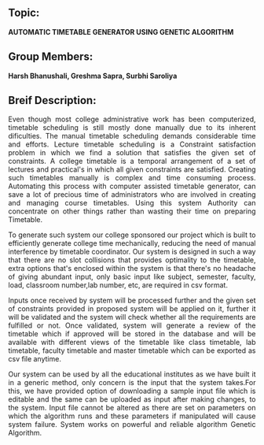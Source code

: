 ## Topic:

**AUTOMATIC TIMETABLE GENERATOR USING GENETIC ALGORITHM**

## Group Members:

**Harsh Bhanushali, Greshma Sapra, Surbhi Saroliya**

## Breif Description:
<p align="justify">
Even though most college administrative work has been computerized, timetable scheduling
is still mostly done manually due to its inherent dificulties. The manual timetable scheduling
demands considerable time and efforts. Lecture timetable scheduling is a Constraint satisfaction problem in which we find a solution that satisfies the given set of constraints. A college
timetable is a temporal arrangement of a set of lectures and practical's in which all given
constraints are satisfied. Creating such timetables manually is complex and time consuming
process. Automating this process with computer assisted timetable generator, can save a lot
of precious time of administrators who are involved in creating and managing course timetables. Using this system Authority can concentrate on other things rather than wasting their
time on preparing Timetable.
</p>

<p align="justify">
To generate such system our college sponsored our project which is built to efficiently generate college time mechanically, reducing the need of manual interference by timetable coordinator. Our system is designed in such a way that there are no slot collisions that provides
optimality to the timetable, extra options that's enclosed within the system is that there's
no headache of giving abundant input, only basic input like subject, semester, faculty, load,
classroom number,lab number, etc, are required in csv format.
</p>

<p align="justify">
Inputs once received by system will be processed further and the given set of constraints
provided in proposed system will be applied on it, further it will be validated and the system will check whether all the requirements are fulfilled or not. Once validated, system will
generate a review of the timetable which if approved will be stored in the database and will
be available with different views of the timetable like class timetable, lab timetable, faculty
timetable and master timetable which can be exported as csv file anytime.
</p>

<p align="justify">
Our system can be used by all the educational institutes as we have built it in a generic
method, only concern is the input that the system takes.For this, we have provided option
of downloading a sample input file which is editable and the same can be uploaded as input
after making changes, to the system. Input file cannot be altered as there are set on parameters on which the algorithm runs and these parameters if manipulated will cause system
failure. System works on powerful and reliable algorithm Genetic Algorithm.
</p>
